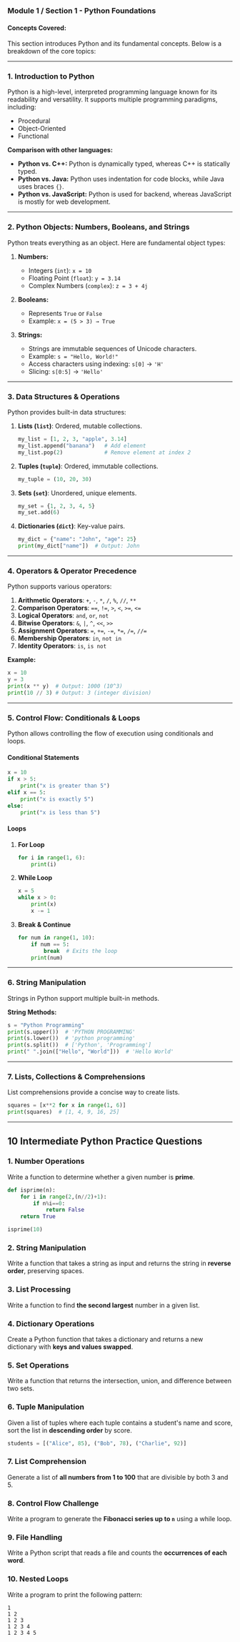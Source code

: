### **Module 1 / Section 1 - Python Foundations**  
#### **Concepts Covered:**
This section introduces Python and its fundamental concepts. Below is a breakdown of the core topics:

---

### **1. Introduction to Python**
Python is a high-level, interpreted programming language known for its readability and versatility. It supports multiple programming paradigms, including:
- Procedural
- Object-Oriented
- Functional

**Comparison with other languages:**
- **Python vs. C++:** Python is dynamically typed, whereas C++ is statically typed.
- **Python vs. Java:** Python uses indentation for code blocks, while Java uses braces `{}`.
- **Python vs. JavaScript:** Python is used for backend, whereas JavaScript is mostly for web development.

---

### **2. Python Objects: Numbers, Booleans, and Strings**
Python treats everything as an object. Here are fundamental object types:

1. **Numbers:**  
   - Integers (`int`): `x = 10`
   - Floating Point (`float`): `y = 3.14`
   - Complex Numbers (`complex`): `z = 3 + 4j`

2. **Booleans:**  
   - Represents `True` or `False`
   - Example: `x = (5 > 3) → True`

3. **Strings:**  
   - Strings are immutable sequences of Unicode characters.
   - Example: `s = "Hello, World!"`
   - Access characters using indexing: `s[0]` → `'H'`
   - Slicing: `s[0:5]` → `'Hello'`

---

### **3. Data Structures & Operations**
Python provides built-in data structures:

1. **Lists (`list`)**: Ordered, mutable collections.  
   ```python
   my_list = [1, 2, 3, "apple", 3.14]
   my_list.append("banana")   # Add element
   my_list.pop(2)             # Remove element at index 2
   ```

2. **Tuples (`tuple`)**: Ordered, immutable collections.  
   ```python
   my_tuple = (10, 20, 30)
   ```

3. **Sets (`set`)**: Unordered, unique elements.  
   ```python
   my_set = {1, 2, 3, 4, 5}
   my_set.add(6)
   ```

4. **Dictionaries (`dict`)**: Key-value pairs.  
   ```python
   my_dict = {"name": "John", "age": 25}
   print(my_dict["name"])  # Output: John
   ```

---

### **4. Operators & Operator Precedence**
Python supports various operators:

1. **Arithmetic Operators**: `+`, `-`, `*`, `/`, `%`, `//`, `**`
2. **Comparison Operators**: `==`, `!=`, `>`, `<`, `>=`, `<=`
3. **Logical Operators**: `and`, `or`, `not`
4. **Bitwise Operators**: `&`, `|`, `^`, `<<`, `>>`
5. **Assignment Operators**: `=`, `+=`, `-=`, `*=`, `/=`, `//=`
6. **Membership Operators**: `in`, `not in`
7. **Identity Operators**: `is`, `is not`

**Example:**
```python
x = 10
y = 3
print(x ** y)  # Output: 1000 (10^3)
print(10 // 3) # Output: 3 (integer division)
```

---

### **5. Control Flow: Conditionals & Loops**
Python allows controlling the flow of execution using conditionals and loops.

#### **Conditional Statements**
```python
x = 10
if x > 5:
    print("x is greater than 5")
elif x == 5:
    print("x is exactly 5")
else:
    print("x is less than 5")
```

#### **Loops**
1. **For Loop**
   ```python
   for i in range(1, 6):
       print(i)
   ```
2. **While Loop**
   ```python
   x = 5
   while x > 0:
       print(x)
       x -= 1
   ```
3. **Break & Continue**
   ```python
   for num in range(1, 10):
       if num == 5:
           break  # Exits the loop
       print(num)
   ```

---

### **6. String Manipulation**
Strings in Python support multiple built-in methods.

**String Methods:**
```python
s = "Python Programming"
print(s.upper())  # 'PYTHON PROGRAMMING'
print(s.lower())  # 'python programming'
print(s.split())  # ['Python', 'Programming']
print(" ".join(["Hello", "World"]))  # 'Hello World'
```

---

### **7. Lists, Collections & Comprehensions**
List comprehensions provide a concise way to create lists.

```python
squares = [x**2 for x in range(1, 6)]
print(squares)  # [1, 4, 9, 16, 25]
```

---

## **10 Intermediate Python Practice Questions**


### **1. Number Operations**
Write a function to determine whether a given number is **prime**.
```python
def isprime(n):
    for i in range(2,(n//2)+1):
        if n%i==0:
            return False
    return True

isprime(10)
```

### **2. String Manipulation**
Write a function that takes a string as input and returns the string in **reverse order**, preserving spaces.

### **3. List Processing**
Write a function to find **the second largest** number in a given list.

### **4. Dictionary Operations**
Create a Python function that takes a dictionary and returns a new dictionary with **keys and values swapped**.

### **5. Set Operations**
Write a function that returns the intersection, union, and difference between two sets.

### **6. Tuple Manipulation**
Given a list of tuples where each tuple contains a student's name and score, sort the list in **descending order** by score.

```python
students = [("Alice", 85), ("Bob", 78), ("Charlie", 92)]
```

### **7. List Comprehension**
Generate a list of **all numbers from 1 to 100** that are divisible by both 3 and 5.

### **8. Control Flow Challenge**
Write a program to generate the **Fibonacci series up to `n`** using a while loop.

### **9. File Handling**
Write a Python script that reads a file and counts the **occurrences of each word**.

### **10. Nested Loops**
Write a program to print the following pattern:
```
1  
1 2  
1 2 3  
1 2 3 4  
1 2 3 4 5  
```

